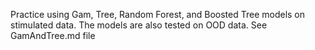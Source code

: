 Practice using Gam, Tree, Random Forest, and Boosted Tree models on stimulated data. The models are also tested on OOD data. See GamAndTree.md file 
